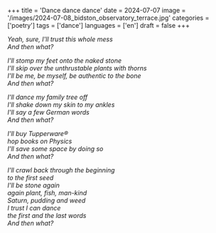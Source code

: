 +++
title = 'Dance dance dance'
date = 2024-07-07
image = '/images/2024-07-08_bidston_observatory_terrace.jpg'
categories = ['poetry']
tags = ['dance']
languages = ['en']
draft = false
+++

*Yeah, sure, I'll trust this whole mess*  
*And then what?*  

*I'll stomp my feet onto the naked stone*  
*I'll skip over the unthrustable plants with thorns*  
*I'll be me, be myself, be authentic to the bone*  
*And then what?*  

*I'll dance my family tree off*  
*I'll shake down my skin to my ankles*  
*I'll say a few German words*  
*And then what?*  

*I'll buy Tupperware®*  
*hop books on Physics*  
*I'll save some space by doing so*  
*And then what?*  

*I'll crawl back through the beginning*  
*to the first seed*  
*I'll be stone again*  
*again plant, fish, man-kind*  
*Saturn, pudding and weed*  
*I trust I can dance*  
*the first and the last words*  
*And then what?*  
